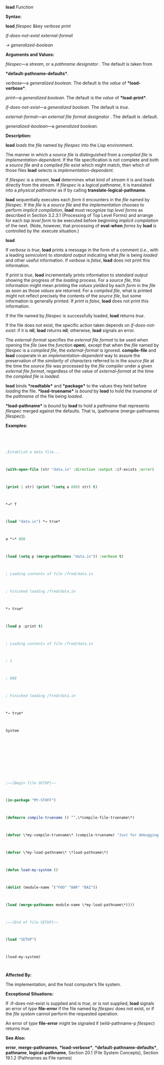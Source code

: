 **load** *Function* 



**Syntax:** 



**load** *filespec* &amp;key *verbose print* 



*if-does-not-exist external-format* 



*→ generalized-boolean* 



**Arguments and Values:** 



*filespec*—a *stream*, or a *pathname designator* . The default is taken from 



**\*default-pathname-defaults\***. 



*verbose*—a *generalized boolean*. The default is the *value* of **\*load-verbose\***. 



*print*—a *generalized boolean*. The default is the *value* of **\*load-print\***. 



*if-does-not-exist*—a *generalized boolean*. The default is *true*. 



*external-format*—an *external file format designator* . The default is :default. 



*generalized-boolean*—a *generalized boolean*. 



**Description:** 



**load** *loads* the *file* named by *filespec* into the Lisp environment. 



The manner in which a *source file* is distinguished from a *compiled file* is *implementation-dependent*. If the file specification is not complete and both a *source file* and a *compiled file* exist which might match, then which of those files **load** selects is *implementation-dependent*. 



If *filespec* is a *stream*, **load** determines what kind of *stream* it is and loads directly from the *stream*. If *filespec* is a *logical pathname*, it is translated into a *physical pathname* as if by calling **translate-logical-pathname**. 



**load** sequentially executes each *form* it encounters in the *file* named by *filespec*. If the *file* is a *source file* and the *implementation* chooses to perform *implicit compilation*, **load** must recognize *top level forms* as described in Section 3.2.3.1 (Processing of Top Level Forms) and arrange for each *top level form* to be executed before beginning *implicit compilation* of the next. (Note, however, that processing of **eval-when** *forms* by **load** is controlled by the :execute situation.) 







 



 



**load** 



If *verbose* is *true*, **load** prints a message in the form of a comment (*i.e.*, with a leading *semicolon*) to *standard output* indicating what *file* is being *loaded* and other useful information. If *verbose* is *false*, **load** does not print this information. 



If *print* is *true*, **load** incrementally prints information to *standard output* showing the progress of the *loading* process. For a *source file*, this information might mean printing the *values yielded* by each *form* in the *file* as soon as those *values* are returned. For a *compiled file*, what is printed might not reflect precisely the contents of the *source file*, but some information is generally printed. If *print* is *false*, **load** does not print this information. 



If the file named by *filespec* is successfully loaded, **load** returns *true*. 



If the file does not exist, the specific action taken depends on *if-does-not-exist*: if it is **nil**, **load** returns **nil**; otherwise, **load** signals an error. 



The *external-format* specifies the *external file format* to be used when opening the *file* (see the *function* **open**), except that when the *file* named by *filespec* is a *compiled file*, the *external-format* is ignored. **compile-file** and **load** cooperate in an *implementation-dependent* way to assure the preservation of the *similarity* of *characters* referred to in the *source file* at the time the *source file* was processed by the *file compiler* under a given *external file format*, regardless of the value of *external-format* at the time the *compiled file* is *loaded*. 



**load** binds **\*readtable\*** and **\*package\*** to the values they held before *loading* the file. **\*load-truename\*** is *bound* by **load** to hold the *truename* of the *pathname* of the file being *loaded*. 



**\*load-pathname\*** is *bound* by **load** to hold a *pathname* that represents *filespec* merged against the defaults. That is, (pathname (merge-pathnames *filespec*)). 



**Examples:**
```lisp
 



;Establish a data file... 



(with-open-file (str "data.in" :direction :output :if-exists :error) 



(print 1 str) (print ’(setq a 888) str) t) 



*→* T 



(load "data.in") *→ true* 



a *→* 888 



(load (setq p (merge-pathnames "data.in")) :verbose t) 



; Loading contents of file /fred/data.in 



; Finished loading /fred/data.in 



*→ true* 



(load p :print t) 



; Loading contents of file /fred/data.in 



; 1 



; 888 



; Finished loading /fred/data.in 



*→ true* 



System 



 



 



;––[Begin file SETUP]–– 



(in-package "MY-STUFF") 



(defmacro compile-truename () ‘’,\*compile-file-truename\*) 



(defvar \*my-compile-truename\* (compile-truename) "Just for debugging.") 



(defvar \*my-load-pathname\* \*load-pathname\*) 



(defun load-my-system () 



(dolist (module-name ’("FOO" "BAR" "BAZ")) 



(load (merge-pathnames module-name \*my-load-pathname\*)))) 



;––[End of file SETUP]–– 



(load "SETUP") 



(load-my-system) 




```
**Affected By:** 



The implementation, and the host computer’s file system. 



**Exceptional Situations:** 



If :if-does-not-exist is supplied and is *true*, or is not supplied, **load** signals an error of *type* **file-error** if the file named by *filespec* does not exist, or if the *file system* cannot perform the requested operation. 



An error of *type* **file-error** might be signaled if (wild-pathname-p *filespec*) returns *true*. 



**See Also:** 



**error**, **merge-pathnames**, **\*load-verbose\***, **\*default-pathname-defaults\***, **pathname**, **logical-pathname**, Section 20.1 (File System Concepts), Section 19.1.2 (Pathnames as File names) 



